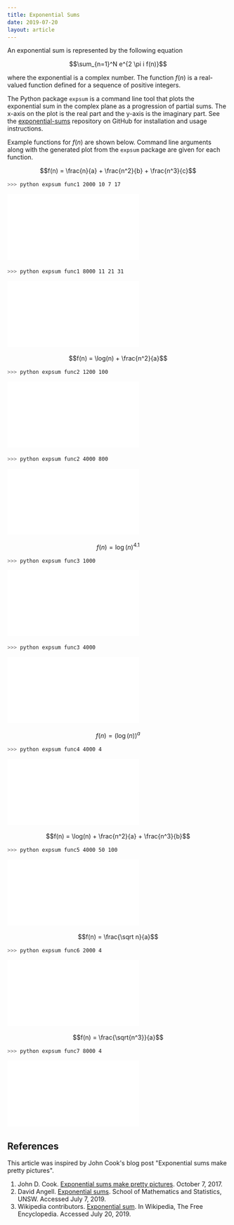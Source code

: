 ```yaml
---
title: Exponential Sums
date: 2019-07-20
layout: article
---
```


An exponential sum is represented by the following equation

$$\sum_{n=1}^N e^{2 \pi i f(n)}$$

where the exponential is a complex number. The function $f(n)$ is a real-valued function defined for a sequence of positive integers.

The Python package `expsum` is a command line tool that plots the exponential sum in the complex plane as a progression of partial sums. The x-axis on the plot is the real part and the y-axis is the imaginary part. See the [exponential-sums](https://github.com/wigging/exponential-sums) repository on GitHub for installation and usage instructions.

Example functions for $f(n)$ are shown below. Command line arguments along with the generated plot from the `expsum` package are given for each function.

$$f(n) = \frac{n}{a} + \frac{n^2}{b} + \frac{n^3}{c}$$

```bash
>>> python expsum func1 2000 10 7 17
```

![func1a plot](/assets/images/func1a.pdf)

```bash
>>> python expsum func1 8000 11 21 31
```

![func1b plot](/assets/images/func1b.pdf)

$$f(n) = \log(n) + \frac{n^2}{a}$$

```bash
>>> python expsum func2 1200 100
```

![func2a plot](/assets/images/func2a.pdf)

```bash
>>> python expsum func2 4000 800
```

![func2b plot](/assets/images/func2b.pdf)

$$f(n) = \log(n)^{4.1}$$

```bash
>>> python expsum func3 1000
```

![func3a plot](/assets/images/func3a.pdf)

```bash
>>> python expsum func3 4000
```

![func3b plot](/assets/images/func3b.pdf)

$$f(n) = (\log(n))^a$$

```bash
>>> python expsum func4 4000 4
```

![func4a plot](/assets/images/func4a.pdf)

$$f(n) = \log(n) + \frac{n^2}{a} + \frac{n^3}{b}$$

```bash
>>> python expsum func5 4000 50 100
```

![func5a plot](/assets/images/func5a.pdf)

$$f(n) = \frac{\sqrt n}{a}$$

```bash
>>> python expsum func6 2000 4
```

![func6a plot](/assets/images/func6a.pdf)

$$f(n) = \frac{\sqrt{n^3}}{a}$$

```bash
>>> python expsum func7 8000 4
```

![func7a plot](/assets/images/func7a.pdf)

## References

This article was inspired by John Cook's blog post "Exponential sums make pretty pictures".

1. John D. Cook. [Exponential sums make pretty pictures][1]. October 7, 2017.
2. David Angell. [Exponential sums][2]. School of Mathematics and Statistics, UNSW. Accessed July 7, 2019.
3. Wikipedia contributors. [Exponential sum][3]. In Wikipedia, The Free Encyclopedia. Accessed July 20, 2019.

[1]: https://www.johndcook.com/blog/2017/10/07/exponential-sums-make-pretty-pictures/
[2]: https://www.maths.unsw.edu.au/about/exponential-sums
[3]: https://en.wikipedia.org/wiki/Exponential_sum
